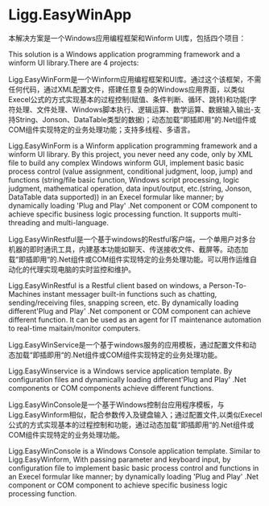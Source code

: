 ﻿# Ligg.EasyWinApp
  本解决方案是一个Windows应用编程框架和Winform UI库，包括四个项目：
  
  This solution  is a Windows application programming framework and a winform UI library.There are 4 projects: 
  
  
  Ligg.EasyWinForm是一个Winform应用编程框架和UI库。通过这个该框架，不需任何代码，通过XML配置文件，搭建任意复杂的Windows应用界面，以类似Execel公式的方式实现基本的过程控制(赋值、条件判断、循环、跳转)和功能(字符处理、文件处理、Windows脚本执行、逻辑运算、数学运算、数据输入输出-支持String、Jonson、DataTable类型的数据)；动态加载“即插即用“的.Net组件或COM组件实现特定的业务处理功能；支持多线程、多语言。
  
  Ligg.EasyWinForm is a Winform application programming framework and a winform UI library. By this project, you never need any code, only by XML file to build any complex Windows winform GUI, implement basic basic process control (value assignment, conditional judgment, loop, jump) and functions (string/file basic function, Windows script processing, logic judgment, mathematical operation, data input/output, etc.(string, Jonson, DataTable data supported)) in an Execel formular like manner; by dynamically loading 'Plug and Play' .Net component or COM component to achieve specific business logic processing function. It supports multi-threading and multi-language.
  
  Ligg.EasyWinRestful是一个基于windows的Restful客户端，一个单用户对多台机器的即时通讯工具，内建基本功能如聊天、传送接收文件、截屏等。动态加载“即插即用“的.Net组件或COM组件实现特定的业务处理功能。可以用作运维自动化的代理实现电脑的实时监控和维护。
  
  Ligg.EasyWinRestful  is a Restful client based on windows, a Person-To-Machines instant messager built-in functions such as chatting, sending/receiving files, snapping screen, etc.  By dynamically loading different'Plug and Play' .Net component or COM component can achieve different function. It can be used as an agent for IT maintenance automation to real-time maitain/monitor computers.
  
  Ligg.EasyWinService是一个基于windows服务的应用模板，通过配置文件和动态加载“即插即用“的.Net组件或COM组件实现特定的业务处理功能。
  
  Ligg.EasyWinservice  is a Windows service application template. By configuration files and dynamically loading different'Plug and Play' .Net components or COM components achieve different functions. 
  
  Ligg.EasyWinConsole是一个基于Windows控制台应用程序模板，与Ligg.EasyWinform相似，配合参数传入及键盘输入；通过配置文件,以类似Execel公式的方式实现基本的过程控制和功能，通过动态加载“即插即用“的.Net组件或COM组件实现特定的业务处理功能。
  
  Ligg.EasyWinConsole  is a Windows Console application template. Similar to Ligg.EasyWinform, With passing parameter and keyboard input, by configuration file to implement basic basic process control and functions in an Execel formular like manner; by dynamically loading  'Plug and Play' .Net component or COM component to achieve specific business logic processing function.